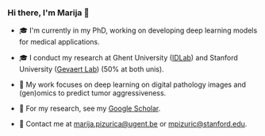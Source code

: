 ### Hi there, I'm Marija 👋



- 🎓 I'm currently in my PhD, working on developing deep learning models for medical applications.
- 🎓 I conduct my research at Ghent University ([IDLab](https://www.ugent.be/ea/idlab/en)) and Stanford University ([Gevaert Lab](https://med.stanford.edu/gevaertlab.html)) (50% at both unis).
- 🧬 My work focuses on deep learning on digital pathology images and (gen)omics to predict tumor aggressiveness.
- :dizzy: For my research, see my [Google Scholar](https://scholar.google.com/citations?user=LrxvB8MAAAAJ&hl=en).
- :envelope_with_arrow: Contact me at marija.pizurica@ugent.be or mpizuric@stanford.edu.

  <!--
**mpizurica/mpizurica** is a ✨ _special_ ✨ repository because its `README.md` (this file) appears on your GitHub profile.

Here are some ideas to get you started:
- 🔭 I’m currently working on ...
- 🌱 I’m currently learning ...
- 👯 I’m looking to collaborate on ...
- 🤔 I’m looking for help with ...
- 💬 Ask me about ...
- 📫 How to reach me: ...
- 😄 Pronouns: ...
- ⚡ Fun fact: ...
-->
